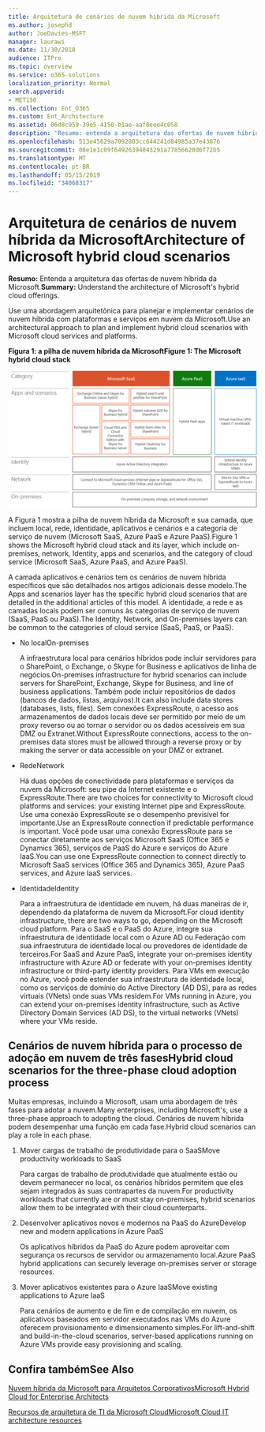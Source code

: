 ```yaml
---
title: Arquitetura de cenários de nuvem híbrida da Microsoft
ms.author: josephd
author: JoeDavies-MSFT
manager: laurawi
ms.date: 11/30/2018
audience: ITPro
ms.topic: overview
ms.service: o365-solutions
localization_priority: Normal
search.appverid:
- MET150
ms.collection: Ent_O365
ms.custom: Ent_Architecture
ms.assetid: 06d8c959-39e5-4150-b1ae-aaf0eee4c058
description: 'Resumo: entenda a arquitetura das ofertas de nuvem híbrida da Microsoft.'
ms.openlocfilehash: 513e45629a7092803cc644241d84985a37e43876
ms.sourcegitcommit: 08e1e1c09f64926394043291a77856620d6f72b5
ms.translationtype: MT
ms.contentlocale: pt-BR
ms.lasthandoff: 05/15/2019
ms.locfileid: "34068317"
---
```

# <a name="architecture-of-microsoft-hybrid-cloud-scenarios"></a><span data-ttu-id="84015-103">Arquitetura de cenários de nuvem híbrida da Microsoft</span><span class="sxs-lookup"><span data-stu-id="84015-103">Architecture of Microsoft hybrid cloud scenarios</span></span>

 <span data-ttu-id="84015-104">**Resumo:** Entenda a arquitetura das ofertas de nuvem híbrida da Microsoft.</span><span class="sxs-lookup"><span data-stu-id="84015-104">**Summary:** Understand the architecture of Microsoft's hybrid cloud offerings.</span></span>
  
<span data-ttu-id="84015-105">Use uma abordagem arquitetônica para planejar e implementar cenários de nuvem híbrida com plataformas e serviços em nuvem da Microsoft.</span><span class="sxs-lookup"><span data-stu-id="84015-105">Use an architectural approach to plan and implement hybrid cloud scenarios with Microsoft cloud services and platforms.</span></span>
  
<span data-ttu-id="84015-106">**Figura 1: a pilha de nuvem híbrida da Microsoft**</span><span class="sxs-lookup"><span data-stu-id="84015-106">**Figure 1: The Microsoft hybrid cloud stack**</span></span>

![A pilha de nuvem híbrida da Microsoft](media/Hybrid-Poster/Hybrid-Cloud-Stack.png)
  
<span data-ttu-id="84015-108">A Figura 1 mostra a pilha de nuvem híbrida da Microsoft e sua camada, que incluem local, rede, identidade, aplicativos e cenários e a categoria de serviço de nuvem (Microsoft SaaS, Azure PaaS e Azure PaaS).</span><span class="sxs-lookup"><span data-stu-id="84015-108">Figure 1 shows the Microsoft hybrid cloud stack and its layer, which include on-premises, network, Identity, apps and scenarios, and the category of cloud service (Microsoft SaaS, Azure PaaS, and Azure PaaS).</span></span>
  
<span data-ttu-id="84015-109">A camada aplicativos e cenários tem os cenários de nuvem híbrida específicos que são detalhados nos artigos adicionais desse modelo.</span><span class="sxs-lookup"><span data-stu-id="84015-109">The Apps and scenarios layer has the specific hybrid cloud scenarios that are detailed in the additional articles of this model.</span></span> <span data-ttu-id="84015-110">A identidade, a rede e as camadas locais podem ser comuns às categorias de serviço de nuvem (SaaS, PaaS ou PaaS).</span><span class="sxs-lookup"><span data-stu-id="84015-110">The Identity, Network, and On-premises layers can be common to the categories of cloud service (SaaS, PaaS, or PaaS).</span></span>
  
- <span data-ttu-id="84015-111">No local</span><span class="sxs-lookup"><span data-stu-id="84015-111">On-premises</span></span>
    
    <span data-ttu-id="84015-112">A infraestrutura local para cenários híbridos pode incluir servidores para o SharePoint, o Exchange, o Skype for Business e aplicativos de linha de negócios.</span><span class="sxs-lookup"><span data-stu-id="84015-112">On-premises infrastructure for hybrid scenarios can include servers for SharePoint, Exchange, Skype for Business, and line of business applications.</span></span> <span data-ttu-id="84015-113">Também pode incluir repositórios de dados (bancos de dados, listas, arquivos).</span><span class="sxs-lookup"><span data-stu-id="84015-113">It can also include data stores (databases, lists, files).</span></span> <span data-ttu-id="84015-114">Sem conexões ExpressRoute, o acesso aos armazenamentos de dados locais deve ser permitido por meio de um proxy reverso ou ao tornar o servidor ou os dados acessíveis em sua DMZ ou Extranet.</span><span class="sxs-lookup"><span data-stu-id="84015-114">Without ExpressRoute connections, access to the on-premises data stores must be allowed through a reverse proxy or by making the server or data accessible on your DMZ or extranet.</span></span>
    
- <span data-ttu-id="84015-115">Rede</span><span class="sxs-lookup"><span data-stu-id="84015-115">Network</span></span>
    
    <span data-ttu-id="84015-116">Há duas opções de conectividade para plataformas e serviços da nuvem da Microsoft: seu pipe da Internet existente e o ExpressRoute.</span><span class="sxs-lookup"><span data-stu-id="84015-116">There are two choices for connectivity to Microsoft cloud platforms and services: your existing Internet pipe and ExpressRoute.</span></span> <span data-ttu-id="84015-117">Use uma conexão ExpressRoute se o desempenho previsível for importante.</span><span class="sxs-lookup"><span data-stu-id="84015-117">Use an ExpressRoute connection if predictable performance is important.</span></span> <span data-ttu-id="84015-118">Você pode usar uma conexão ExpressRoute para se conectar diretamente aos serviços Microsoft SaaS (Office 365 e Dynamics 365), serviços de PaaS do Azure e serviços do Azure IaaS.</span><span class="sxs-lookup"><span data-stu-id="84015-118">You can use one ExpressRoute connection to connect directly to Microsoft SaaS services (Office 365 and Dynamics 365), Azure PaaS services, and Azure IaaS services.</span></span>
    
- <span data-ttu-id="84015-119">Identidade</span><span class="sxs-lookup"><span data-stu-id="84015-119">Identity</span></span>
    
    <span data-ttu-id="84015-120">Para a infraestrutura de identidade em nuvem, há duas maneiras de ir, dependendo da plataforma de nuvem da Microsoft.</span><span class="sxs-lookup"><span data-stu-id="84015-120">For cloud identity infrastructure, there are two ways to go, depending on the Microsoft cloud platform.</span></span> <span data-ttu-id="84015-121">Para o SaaS e o PaaS do Azure, integre sua infraestrutura de identidade local com o Azure AD ou Federação com sua infraestrutura de identidade local ou provedores de identidade de terceiros.</span><span class="sxs-lookup"><span data-stu-id="84015-121">For SaaS and Azure PaaS, integrate your on-premises identity infrastructure with Azure AD or federate with your on-premises identity infrastructure or third-party identity providers.</span></span> <span data-ttu-id="84015-122">Para VMs em execução no Azure, você pode estender sua infraestrutura de identidade local, como os serviços de domínio do Active Directory (AD DS), para as redes virtuais (VNets) onde suas VMs residem.</span><span class="sxs-lookup"><span data-stu-id="84015-122">For VMs running in Azure, you can extend your on-premises identity infrastructure, such as Active Directory Domain Services (AD DS), to the virtual networks (VNets) where your VMs reside.</span></span>
    
## <a name="hybrid-cloud-scenarios-for-the-three-phase-cloud-adoption-process"></a><span data-ttu-id="84015-123">Cenários de nuvem híbrida para o processo de adoção em nuvem de três fases</span><span class="sxs-lookup"><span data-stu-id="84015-123">Hybrid cloud scenarios for the three-phase cloud adoption process</span></span>

<span data-ttu-id="84015-124">Muitas empresas, incluindo a Microsoft, usam uma abordagem de três fases para adotar a nuvem.</span><span class="sxs-lookup"><span data-stu-id="84015-124">Many enterprises, including Microsoft's, use a three-phase approach to adopting the cloud.</span></span> <span data-ttu-id="84015-125">Cenários de nuvem híbrida podem desempenhar uma função em cada fase.</span><span class="sxs-lookup"><span data-stu-id="84015-125">Hybrid cloud scenarios can play a role in each phase.</span></span>
  
1. <span data-ttu-id="84015-126">Mover cargas de trabalho de produtividade para o SaaS</span><span class="sxs-lookup"><span data-stu-id="84015-126">Move productivity workloads to SaaS</span></span>
    
    <span data-ttu-id="84015-127">Para cargas de trabalho de produtividade que atualmente estão ou devem permanecer no local, os cenários híbridos permitem que eles sejam integrados às suas contrapartes da nuvem.</span><span class="sxs-lookup"><span data-stu-id="84015-127">For productivity workloads that currently are or must stay on-premises, hybrid scenarios allow them to be integrated with their cloud counterparts.</span></span>
    
2. <span data-ttu-id="84015-128">Desenvolver aplicativos novos e modernos na PaaS do Azure</span><span class="sxs-lookup"><span data-stu-id="84015-128">Develop new and modern applications in Azure PaaS</span></span>
    
    <span data-ttu-id="84015-129">Os aplicativos híbridos da PaaS do Azure podem aproveitar com segurança os recursos de servidor ou armazenamento local.</span><span class="sxs-lookup"><span data-stu-id="84015-129">Azure PaaS hybrid applications can securely leverage on-premises server or storage resources.</span></span>
    
3. <span data-ttu-id="84015-130">Mover aplicativos existentes para o Azure IaaS</span><span class="sxs-lookup"><span data-stu-id="84015-130">Move existing applications to Azure IaaS</span></span>
    
    <span data-ttu-id="84015-131">Para cenários de aumento e de fim e de compilação em nuvem, os aplicativos baseados em servidor executados nas VMs do Azure oferecem provisionamento e dimensionamento simples.</span><span class="sxs-lookup"><span data-stu-id="84015-131">For lift-and-shift and build-in-the-cloud scenarios, server-based applications running on Azure VMs provide easy provisioning and scaling.</span></span>
    
## <a name="see-also"></a><span data-ttu-id="84015-132">Confira também</span><span class="sxs-lookup"><span data-stu-id="84015-132">See Also</span></span>

[<span data-ttu-id="84015-133">Nuvem híbrida da Microsoft para Arquitetos Corporativos</span><span class="sxs-lookup"><span data-stu-id="84015-133">Microsoft Hybrid Cloud for Enterprise Architects</span></span>](microsoft-hybrid-cloud-for-enterprise-architects.md)
  
[<span data-ttu-id="84015-134">Recursos de arquitetura de TI da Microsoft Cloud</span><span class="sxs-lookup"><span data-stu-id="84015-134">Microsoft Cloud IT architecture resources</span></span>](microsoft-cloud-it-architecture-resources.md)


